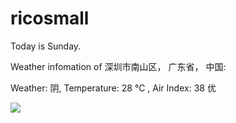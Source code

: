 # ricosmall

Today is Sunday.

Weather infomation of 深圳市南山区， 广东省， 中国: 

Weather: 阴, Temperature: 28 ℃ , Air Index: 38 优

<img src="https://github-readme-stats.vercel.app/api?username=ricosmall&show_icons=true" />

